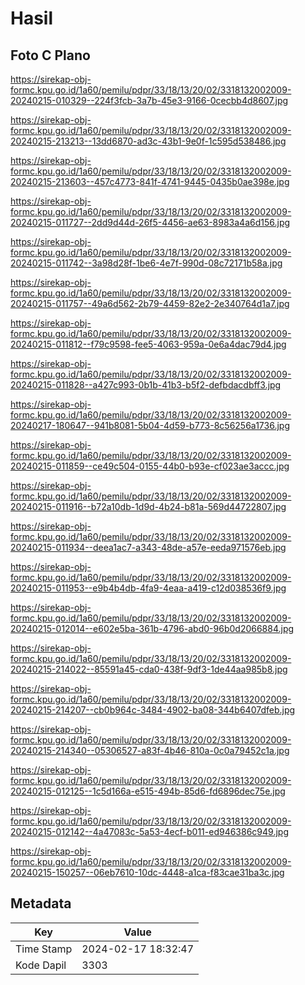 # Hasil

## Foto C Plano

https://sirekap-obj-formc.kpu.go.id/1a60/pemilu/pdpr/33/18/13/20/02/3318132002009-20240215-010329--224f3fcb-3a7b-45e3-9166-0cecbb4d8607.jpg

https://sirekap-obj-formc.kpu.go.id/1a60/pemilu/pdpr/33/18/13/20/02/3318132002009-20240215-213213--13dd6870-ad3c-43b1-9e0f-1c595d538486.jpg

https://sirekap-obj-formc.kpu.go.id/1a60/pemilu/pdpr/33/18/13/20/02/3318132002009-20240215-213603--457c4773-841f-4741-9445-0435b0ae398e.jpg

https://sirekap-obj-formc.kpu.go.id/1a60/pemilu/pdpr/33/18/13/20/02/3318132002009-20240215-011727--2dd9d44d-26f5-4456-ae63-8983a4a6d156.jpg

https://sirekap-obj-formc.kpu.go.id/1a60/pemilu/pdpr/33/18/13/20/02/3318132002009-20240215-011742--3a98d28f-1be6-4e7f-990d-08c72171b58a.jpg

https://sirekap-obj-formc.kpu.go.id/1a60/pemilu/pdpr/33/18/13/20/02/3318132002009-20240215-011757--49a6d562-2b79-4459-82e2-2e340764d1a7.jpg

https://sirekap-obj-formc.kpu.go.id/1a60/pemilu/pdpr/33/18/13/20/02/3318132002009-20240215-011812--f79c9598-fee5-4063-959a-0e6a4dac79d4.jpg

https://sirekap-obj-formc.kpu.go.id/1a60/pemilu/pdpr/33/18/13/20/02/3318132002009-20240215-011828--a427c993-0b1b-41b3-b5f2-defbdacdbff3.jpg

https://sirekap-obj-formc.kpu.go.id/1a60/pemilu/pdpr/33/18/13/20/02/3318132002009-20240217-180647--941b8081-5b04-4d59-b773-8c56256a1736.jpg

https://sirekap-obj-formc.kpu.go.id/1a60/pemilu/pdpr/33/18/13/20/02/3318132002009-20240215-011859--ce49c504-0155-44b0-b93e-cf023ae3accc.jpg

https://sirekap-obj-formc.kpu.go.id/1a60/pemilu/pdpr/33/18/13/20/02/3318132002009-20240215-011916--b72a10db-1d9d-4b24-b81a-569d44722807.jpg

https://sirekap-obj-formc.kpu.go.id/1a60/pemilu/pdpr/33/18/13/20/02/3318132002009-20240215-011934--deea1ac7-a343-48de-a57e-eeda971576eb.jpg

https://sirekap-obj-formc.kpu.go.id/1a60/pemilu/pdpr/33/18/13/20/02/3318132002009-20240215-011953--e9b4b4db-4fa9-4eaa-a419-c12d038536f9.jpg

https://sirekap-obj-formc.kpu.go.id/1a60/pemilu/pdpr/33/18/13/20/02/3318132002009-20240215-012014--e602e5ba-361b-4796-abd0-96b0d2066884.jpg

https://sirekap-obj-formc.kpu.go.id/1a60/pemilu/pdpr/33/18/13/20/02/3318132002009-20240215-214022--85591a45-cda0-438f-9df3-1de44aa985b8.jpg

https://sirekap-obj-formc.kpu.go.id/1a60/pemilu/pdpr/33/18/13/20/02/3318132002009-20240215-214207--cb0b964c-3484-4902-ba08-344b6407dfeb.jpg

https://sirekap-obj-formc.kpu.go.id/1a60/pemilu/pdpr/33/18/13/20/02/3318132002009-20240215-214340--05306527-a83f-4b46-810a-0c0a79452c1a.jpg

https://sirekap-obj-formc.kpu.go.id/1a60/pemilu/pdpr/33/18/13/20/02/3318132002009-20240215-012125--1c5d166a-e515-494b-85d6-fd6896dec75e.jpg

https://sirekap-obj-formc.kpu.go.id/1a60/pemilu/pdpr/33/18/13/20/02/3318132002009-20240215-012142--4a47083c-5a53-4ecf-b011-ed946386c949.jpg

https://sirekap-obj-formc.kpu.go.id/1a60/pemilu/pdpr/33/18/13/20/02/3318132002009-20240215-150257--06eb7610-10dc-4448-a1ca-f83cae31ba3c.jpg


## Metadata

| Key        | Value               |
| ---------- | ------------------- |
| Time Stamp | 2024-02-17 18:32:47 |
| Kode Dapil | 3303                |



